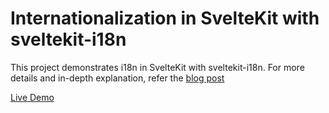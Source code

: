 # Internationalization in SvelteKit with sveltekit-i18n

This project demonstrates i18n in SvelteKit with sveltekit-i18n. For more details and in-depth explanation, refer the [blog post](https://blog.aakashgoplani.in)

[Live Demo](https://sveltekit-with-sveltekiti18n.vercel.app/)

